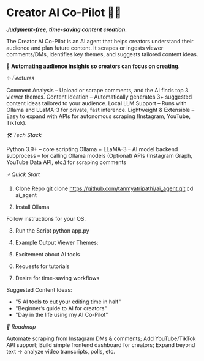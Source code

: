 # Creator AI Co-Pilot 🎥🤖

***Judgment-free, time-saving content creation.***

The Creator AI Co-Pilot is an AI agent that helps creators understand their audience and plan future content. It scrapes or ingests viewer comments/DMs, identifies key themes, and suggests tailored content ideas.

**🚀 Automating audience insights so creators can focus on creating.**

*✨ Features*

Comment Analysis – Upload or scrape comments, and the AI finds top 3 viewer themes.
Content Ideation – Automatically generates 3+ suggested content ideas tailored to your audience.
Local LLM Support – Runs with Ollama and LLaMA-3 for private, fast inference.
Lightweight & Extensible – Easy to expand with APIs for autonomous scraping (Instagram, YouTube, TikTok).

*🛠️ Tech Stack*

Python 3.9+ – core scripting
Ollama + LLaMA-3 – AI model backend
subprocess – for calling Ollama models
(Optional) APIs (Instagram Graph, YouTube Data API, etc.) for scraping comments

*⚡ Quick Start*

1. Clone Repo
git clone https://github.com/tanmyatripathi/ai_agent.git
cd ai_agent

2. Install Ollama

Follow instructions for your OS.

3. Run the Script
python app.py

4. Example Output
Viewer Themes:
1. Excitement about AI tools
2. Requests for tutorials
3. Desire for time-saving workflows

Suggested Content Ideas:
- "5 AI tools to cut your editing time in half"
- "Beginner’s guide to AI for creators"
- "Day in the life using my AI Co-Pilot"

*🚧 Roadmap*

Automate scraping from Instagram DMs & comments;
Add YouTube/TikTok API support;
Build simple frontend dashboard for creators;
Expand beyond text → analyze video transcripts, polls, etc.

